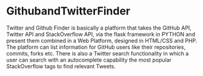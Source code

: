 # GithubandTwitterFinder
Twitter and Github Finder is basically a platform that takes the GitHub API, Twitter API and StackOverflow API, via the flask framework in PYTHON and present them combined in a Web Platform, designed in HTML/CSS and PHP. The platform can list information for GitHub users like their repositories, commits, forks etc. There is also a Twitter search functionality in which a user can search with an autocomplete capability the most popular StackOverflow tags to find relevant Tweets.
